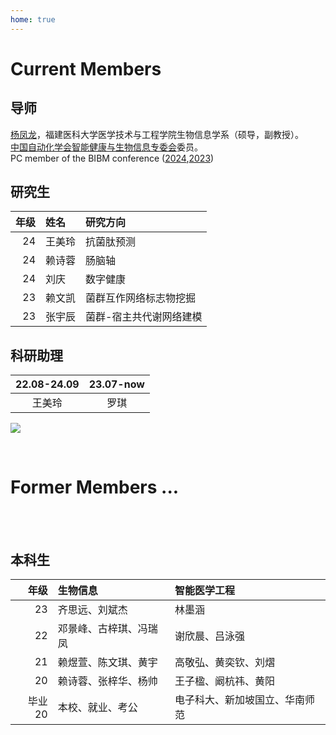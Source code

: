 ```yaml
---
home: true
---
```



# Current Members

## 导师
[杨凤龙](http://lab.malab.cn/~yangfl)，福建医科大学医学技术与工程学院生物信息学系（硕导，副教授）。<br/>
[中国自动化学会智能健康与生物信息专委会](https://www.caa.org.cn/article/205/1111.html)委员。<br/>
PC member of the BIBM conference ([2024](https://ieeebibm.org/BIBM2024/),[2023](https://bidma.cpsc.ucalgary.ca/IEEE-BIBM-2023/))<br/>


## 研究生
| 年级 |姓名|研究方向|
|---:|:---------------|:---------------|
|24  |王美玲|抗菌肽预测|
|24  |赖诗蓉|肠脑轴|
|24  |刘庆  |数字健康|
|23  |赖文凯|菌群互作网络标志物挖掘| 
|23  |张宇辰|菌群-宿主共代谢网络建模| 



## 科研助理
| 22.08-24.09  | 23.07-now  |
|:------------:|:-----------:|
|    王美玲    |      罗琪   |

![](/team2023.jpg)



<br/>

# Former Members ...

<br/>
<br/>

## 本科生
| 年级 |   生物信息  |  智能医学工程 |
|------:|:------------|:---------------|
| 23 |齐思远、刘斌杰         |  林墨涵             |
| 22 |邓景峰、古梓琪、冯瑞凤 |  谢欣晨、吕泳强      |
| 21 |赖煜萱、陈文琪、黄宇   |高敬弘、黄奕钦、刘熠  |
| 20 |赖诗蓉、张梓华、杨帅   |王子楹、阚杭祎、黄阳  |
| 毕业20 |本校、就业、考公   |电子科大、新加坡国立、华南师范|






<br>
<br>
